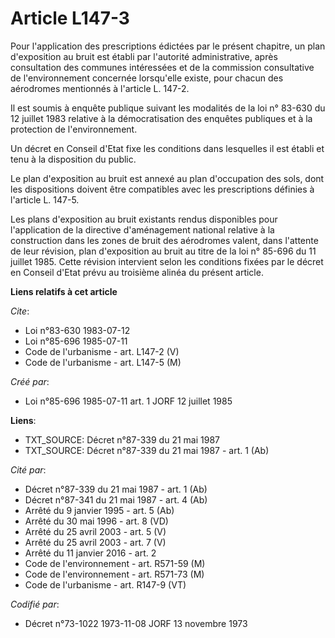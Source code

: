 # Article L147-3

Pour l'application des prescriptions édictées par le présent chapitre, un plan d'exposition au bruit est établi par
l'autorité administrative, après consultation des communes intéressées et de la commission consultative de l'environnement
concernée lorsqu'elle existe, pour chacun des aérodromes mentionnés à l'article L. 147-2.

Il est soumis à enquête publique suivant les modalités de la loi n° 83-630 du 12 juillet 1983 relative à la démocratisation
des enquêtes publiques et à la protection de l'environnement.

Un décret en Conseil d'Etat fixe les conditions dans lesquelles il est établi et tenu à la disposition du public.

Le plan d'exposition au bruit est annexé au plan d'occupation des sols, dont les dispositions doivent être compatibles avec
les prescriptions définies à l'article L. 147-5.

Les plans d'exposition au bruit existants rendus disponibles pour l'application de la directive d'aménagement national
relative à la construction dans les zones de bruit des aérodromes valent, dans l'attente de leur révision, plan d'exposition
au bruit au titre de la loi n° 85-696 du 11 juillet 1985. Cette révision intervient selon les conditions fixées par le décret
en Conseil d'Etat prévu au troisième alinéa du présent article.

**Liens relatifs à cet article**

_Cite_:

  - Loi n°83-630 1983-07-12
  - Loi n°85-696 1985-07-11
  - Code de l'urbanisme - art. L147-2 (V)
  - Code de l'urbanisme - art. L147-5 (M)

_Créé par_:

  - Loi n°85-696 1985-07-11 art. 1 JORF 12 juillet 1985

**Liens**:

  - TXT_SOURCE: Décret n°87-339 du 21 mai 1987
  - TXT_SOURCE: Décret n°87-339 du 21 mai 1987 - art. 1 (Ab)

_Cité par_:

  - Décret n°87-339 du 21 mai 1987 - art. 1 (Ab)
  - Décret n°87-341 du 21 mai 1987 - art. 4 (Ab)
  - Arrêté du 9 janvier 1995 - art. 5 (Ab)
  - Arrêté du 30 mai 1996 - art. 8 (VD)
  - Arrêté du 25 avril 2003 - art. 5 (V)
  - Arrêté du 25 avril 2003 - art. 7 (V)
  - Arrêté du 11 janvier 2016 - art. 2
  - Code de l'environnement - art. R571-59 (M)
  - Code de l'environnement - art. R571-73 (M)
  - Code de l'urbanisme - art. R147-9 (VT)

_Codifié par_:

  - Décret n°73-1022 1973-11-08 JORF 13 novembre 1973
